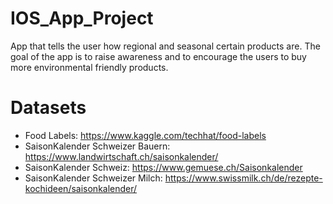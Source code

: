 # IOS_App_Project
App that tells the user how regional and seasonal certain products are. The goal of the app is to raise awareness and to encourage the users to buy more environmental friendly products.

# Datasets
* Food Labels: https://www.kaggle.com/techhat/food-labels
* SaisonKalender Schweizer Bauern: https://www.landwirtschaft.ch/saisonkalender/
* SaisonKalender Schweiz: https://www.gemuese.ch/Saisonkalender
* SaisonKalender Schweizer Milch: https://www.swissmilk.ch/de/rezepte-kochideen/saisonkalender/
